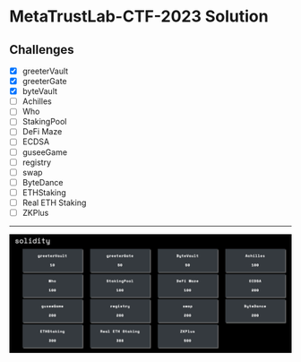 # MetaTrustLab-CTF-2023 Solution

## Challenges
- [x] greeterVault
- [x] greeterGate
- [x] byteVault
- [ ] Achilles
- [ ] Who
- [ ] StakingPool
- [ ] DeFi Maze
- [ ] ECDSA
- [ ] guseeGame
- [ ] registry
- [ ] swap
- [ ] ByteDance
- [ ] ETHStaking
- [ ] Real ETH Staking
- [ ] ZKPlus

---
![](./challenges.png)
